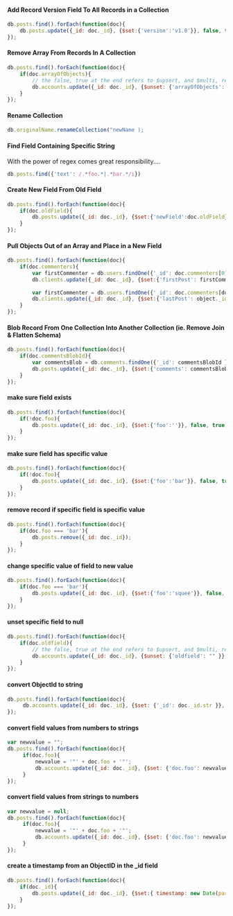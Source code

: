  


#### Add Record Version Field To All Records in a Collection
````js
db.posts.find().forEach(function(doc){
    db.posts.update({_id: doc._id}, {$set:{'version':'v1.0'}}, false, true);
});
````


#### Remove Array From Records In A Collection
````js
db.posts.find().forEach(function(doc){
    if(doc.arrayOfObjects){
        // the false, true at the end refers to $upsert, and $multi, respectively   
        db.accounts.update({_id: doc._id}, {$unset: {'arrayOfObjects': "" }}, false, true);
    }
});
````

#### Rename Collection
````js
db.originalName.renameCollection("newName );
````

#### Find Field Containing Specific String
With the power of regex comes great responsibility....
````js
db.posts.find({'text': /.*foo.*|.*bar.*/i})
````

#### Create New Field From Old Field
````js
db.posts.find().forEach(function(doc){
    if(doc.oldField){
        db.posts.update({_id: doc._id}, {$set:{'newField':doc.oldField}}, false, true);
    }
});
````

#### Pull Objects Out of an Array and Place in a New Field
````js
db.posts.find().forEach(function(doc){
    if(doc.commenters){
        var firstCommenter = db.users.findOne({'_id': doc.commenters[0]._id });
        db.clients.update({_id: doc._id}, {$set:{'firstPost': firstCommenter }}, false, true);
        
        var firstCommenter = db.users.findOne({'_id': doc.commenters[doc.commenters.length - 1]._id });
        db.clients.update({_id: doc._id}, {$set:{'lastPost': object._id }}, false, true);
    }
});
````


#### Blob Record From One Collection Into Another Collection (ie. Remove Join & Flatten Schema)
````js
db.posts.find().forEach(function(doc){
    if(doc.commentsBlobId){
        var commentsBlob = db.comments.findOne({'_id': commentsBlobId });
        db.posts.update({_id: doc._id}, {$set:{'comments': commentsBlob }}, false, true);
    }
});
````


#### make sure field exists
````js
db.posts.find().forEach(function(doc){
    if(!doc.foo){
        db.posts.update({_id: doc._id}, {$set:{'foo':''}}, false, true);
    }
});
````


#### make sure field has specific value
````js
db.posts.find().forEach(function(doc){
    if(!doc.foo){
        db.posts.update({_id: doc._id}, {$set:{'foo':'bar'}}, false, true);
    }
});
````

#### remove record if specific field is specific value
````js
db.posts.find().forEach(function(doc){
    if(doc.foo === 'bar'){
        db.posts.remove({_id: doc._id});
    }
});
````

#### change specific value of field to new value
````js
db.posts.find().forEach(function(doc){
    if(doc.foo === 'bar'){
        db.posts.update({_id: doc._id}, {$set:{'foo':'squee'}}, false, true);
    }
});
`````

#### unset specific field to null
````js
db.posts.find().forEach(function(doc){
    if(doc.oldfield){
        // the false, true at the end refers to $upsert, and $multi, respectively
        db.accounts.update({_id: doc._id}, {$unset: {'oldfield': "" }}, false, true);
    }
});
````

#### convert ObjectId to string
````js
db.posts.find().forEach(function(doc){
     db.accounts.update({_id: doc._id}, {$set: {'_id': doc._id.str }}, false, true);
});
````

#### convert field values from numbers to strings
````js
var newvalue = "";
db.posts.find().forEach(function(doc){
     if(doc.foo){
         newvalue = '"' + doc.foo + '"';
         db.accounts.update({_id: doc._id}, {$set: {'doc.foo': newvalue}});
     }
});
````

#### convert field values from strings to numbers
````js
var newvalue = null;
db.posts.find().forEach(function(doc){
     if(doc.foo){
         newvalue = '"' + doc.foo + '"';
         db.accounts.update({_id: doc._id}, {$set: {'doc.foo': newvalue}});
     }
});
````

#### create a timestamp from an ObjectID in the _id field
````js
db.posts.find().forEach(function(doc){
    if(doc._id){
        db.posts.update({_id: doc._id}, {$set:{ timestamp: new Date(parseInt(doc._id.str.slice(0,8), 16) *1000) }}, false, true);
    }
});
````




